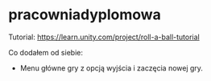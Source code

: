 # pracowniadyplomowa
Tutorial: https://learn.unity.com/project/roll-a-ball-tutorial

Co dodałem od siebie:
- Menu główne gry z opcją wyjścia i zaczęcia nowej gry.
